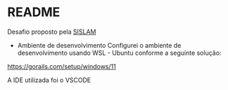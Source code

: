 # README
Desafio proposto pela [SISLAM](http://www.sislam.com.br/)

- Ambiente de desenvolvimento
Configurei o ambiente de desenvolvimento usando WSL - Ubuntu conforme a seguinte solução:

https://gorails.com/setup/windows/11

A IDE utilizada foi o VSCODE

